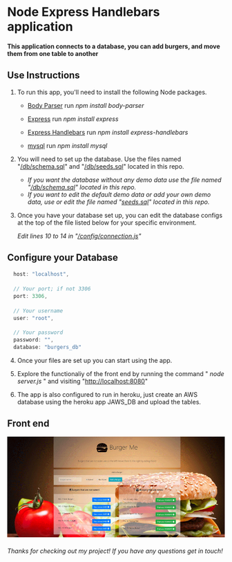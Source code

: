 # Node Express Handlebars application

#### This application connects to a database, you can add burgers, and move them from one table to another

## Use Instructions

1. To run this app, you'll need to install the following Node packages.

   * [Body Parser](https://www.npmjs.com/package/body-parser) run _npm install body-parser_ 
   
   * [Express](https://www.npmjs.com/package/express) run _npm install express_ 
      
   * [Express Handlebars](https://www.npmjs.com/package/express-handlebars) run _npm install express-handlebars_ 
   
   * [mysql](https://www.npmjs.com/package/mysql) run _npm install mysql_ 

2. You will need to set up the database. Use the files named "[/db/schema.sql](/db/schema.sql)" and "[/db/seeds.sql](/db/seeds.sql)" located in this repo.
   * _If you want the database without any demo data use the file named "[/db/schema.sql](/db/schema.sql)" located in this repo._
   * _If you want to edit the default demo data or add your own demo data, use or edit the file named "[seeds.sql](/seeds.sql)" located in this repo._

3. Once you have your database set up, you can edit the database configs at the top of the file listed below for your specific environment. 

    _Edit lines 10 to 14 in "[/config/connection.js](/config/connection.js)"_

## Configure your Database    

```javascript
  host: "localhost",

  // Your port; if not 3306
  port: 3306,

  // Your username
  user: "root",

  // Your password
  password: "",
  database: "burgers_db"
```

4. Once your files are set up you can start using the app.

5. Explore the functionaliy of the front end by running the command " _node server.js_ " and visiting "[http://localhost:8080](http://localhost:8080)" 

6. The app is also configured to run in heroku, just create an AWS database using the heroku app JAWS_DB and upload the tables.

## Front end

![BurgerMe-1.gif](public/assets/images/BurgerMe-1.gif "Front end")


###### Thanks for checking out my project! If you have any questions get in touch!
